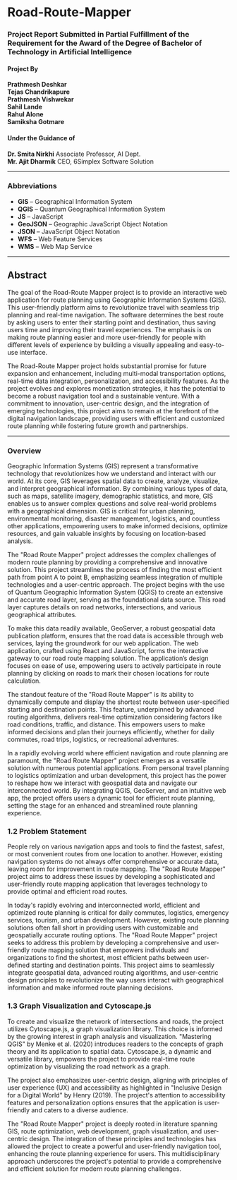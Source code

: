 # Road-Route-Mapper
### Project Report Submitted in Partial Fulfillment of the Requirement for the Award of the Degree of Bachelor of Technology in Artificial Intelligence
#### Project By

**Prathmesh Deshkar** <br>
**Tejas Chandrikapure** <br>
**Prathmesh Vishwekar** <br>
**Sahil Lande** <br>
**Rahul Alone**  <br>
**Samiksha Gotmare** <br>


#### Under the Guidance of
**Dr. Smita Nirkhi** Associate Professor, AI Dept. <br>
**Mr. Ajit Dharmik** CEO, 6Simplex Software Solution

---

### Abbreviations
- **GIS** – Geographical Information System
- **QGIS** – Quantum Geographical Information System
- **JS** – JavaScript
- **GeoJSON** – Geographic JavaScript Object Notation
- **JSON** – JavaScript Object Notation
- **WFS** – Web Feature Services
- **WMS** – Web Map Service

---

## Abstract
The goal of the Road-Route Mapper project is to provide an interactive web application for route planning using Geographic Information Systems (GIS). This user-friendly platform aims to revolutionize travel with seamless trip planning and real-time navigation. The software determines the best route by asking users to enter their starting point and destination, thus saving users time and improving their travel experiences. The emphasis is on making route planning easier and more user-friendly for people with different levels of experience by building a visually appealing and easy-to-use interface.

The Road-Route Mapper project holds substantial promise for future expansion and enhancement, including multi-modal transportation options, real-time data integration, personalization, and accessibility features. As the project evolves and explores monetization strategies, it has the potential to become a robust navigation tool and a sustainable venture. With a commitment to innovation, user-centric design, and the integration of emerging technologies, this project aims to remain at the forefront of the digital navigation landscape, providing users with efficient and customized route planning while fostering future growth and partnerships.

---

### Overview
Geographic Information Systems (GIS) represent a transformative technology that revolutionizes how we understand and interact with our world. At its core, GIS leverages spatial data to create, analyze, visualize, and interpret geographical information. By combining various types of data, such as maps, satellite imagery, demographic statistics, and more, GIS enables us to answer complex questions and solve real-world problems with a geographical dimension. GIS is critical for urban planning, environmental monitoring, disaster management, logistics, and countless other applications, empowering users to make informed decisions, optimize resources, and gain valuable insights by focusing on location-based analysis.

The "Road Route Mapper" project addresses the complex challenges of modern route planning by providing a comprehensive and innovative solution. This project streamlines the process of finding the most efficient path from point A to point B, emphasizing seamless integration of multiple technologies and a user-centric approach. The project begins with the use of Quantum Geographic Information System (QGIS) to create an extensive and accurate road layer, serving as the foundational data source. This road layer captures details on road networks, intersections, and various geographical attributes.

To make this data readily available, GeoServer, a robust geospatial data publication platform, ensures that the road data is accessible through web services, laying the groundwork for our web application. The web application, crafted using React and JavaScript, forms the interactive gateway to our road route mapping solution. The application’s design focuses on ease of use, empowering users to actively participate in route planning by clicking on roads to mark their chosen locations for route calculation.

The standout feature of the "Road Route Mapper" is its ability to dynamically compute and display the shortest route between user-specified starting and destination points. This feature, underpinned by advanced routing algorithms, delivers real-time optimization considering factors like road conditions, traffic, and distance. This empowers users to make informed decisions and plan their journeys efficiently, whether for daily commutes, road trips, logistics, or recreational adventures.

In a rapidly evolving world where efficient navigation and route planning are paramount, the "Road Route Mapper" project emerges as a versatile solution with numerous potential applications. From personal travel planning to logistics optimization and urban development, this project has the power to reshape how we interact with geospatial data and navigate our interconnected world. By integrating QGIS, GeoServer, and an intuitive web app, the project offers users a dynamic tool for efficient route planning, setting the stage for an enhanced and streamlined route planning experience.

### 1.2 Problem Statement
People rely on various navigation apps and tools to find the fastest, safest, or most convenient routes from one location to another. However, existing navigation systems do not always offer comprehensive or accurate data, leaving room for improvement in route mapping. The "Road Route Mapper" project aims to address these issues by developing a sophisticated and user-friendly route mapping application that leverages technology to provide optimal and efficient road routes.

In today's rapidly evolving and interconnected world, efficient and optimized route planning is critical for daily commutes, logistics, emergency services, tourism, and urban development. However, existing route planning solutions often fall short in providing users with customizable and geospatially accurate routing options. The "Road Route Mapper" project seeks to address this problem by developing a comprehensive and user-friendly route mapping solution that empowers individuals and organizations to find the shortest, most efficient paths between user-defined starting and destination points. This project aims to seamlessly integrate geospatial data, advanced routing algorithms, and user-centric design principles to revolutionize the way users interact with geographical information and make informed route planning decisions.

### 1.3 Graph Visualization and Cytoscape.js
To create and visualize the network of intersections and roads, the project utilizes Cytoscape.js, a graph visualization library. This choice is informed by the growing interest in graph analysis and visualization. "Mastering QGIS" by Menke et al. (2020) introduces readers to the concepts of graph theory and its application to spatial data. Cytoscape.js, a dynamic and versatile library, empowers the project to provide real-time route optimization by visualizing the road network as a graph.

The project also emphasizes user-centric design, aligning with principles of user experience (UX) and accessibility as highlighted in "Inclusive Design for a Digital World" by Henry (2019). The project's attention to accessibility features and personalization options ensures that the application is user-friendly and caters to a diverse audience.

The "Road Route Mapper" project is deeply rooted in literature spanning GIS, route optimization, web development, graph visualization, and user-centric design. The integration of these principles and technologies has allowed the project to create a powerful and user-friendly navigation tool, enhancing the route planning experience for users. This multidisciplinary approach underscores the project's potential to provide a comprehensive and efficient solution for modern route planning challenges.
